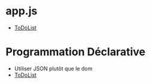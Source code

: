 # app.js
- [ToDoList](https://codepen.io/claire-lavigne/pen/MWajjmQ)

# Programmation Déclarative
- Utiliser JSON plutôt que le dom
- [ToDoList](https://codepen.io/claire-lavigne/pen/zYvKBYo)

